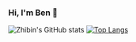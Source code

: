 ### Hi, I'm Ben 👋

<!--
**zbl14/zbl14** is a ✨ _special_ ✨ repository because its `README.md` (this file) appears on your GitHub profile.

Here are some ideas to get you started:

- 🔭 I’m currently working on ...
- 🌱 I’m currently learning ...
- 👯 I’m looking to collaborate on ...
- 🤔 I’m looking for help with ...
- 💬 Ask me about ...
- 📫 How to reach me: ...
- 😄 Pronouns: ...
- ⚡ Fun fact: ...
-->

![Zhibin's GitHub stats](https://github-readme-stats-git-master-zbl14.vercel.app/api?username=zbl14&show_icons=true)
[![Top Langs](https://github-readme-stats-git-master-zbl14.vercel.app/api/top-langs/?username=zbl14)](https://github-readme-stats-iota-ochre.vercel.app)
